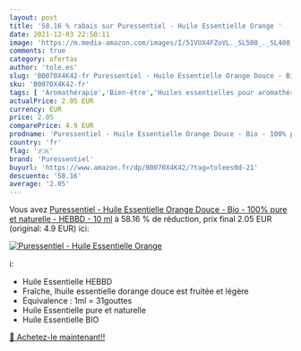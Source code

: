 ```yaml
---
layout: post
title: '58.16 % rabais sur Puressentiel - Huile Essentielle Orange '
date: 2021-12-03 22:50:11
image: 'https://m.media-amazon.com/images/I/51VUX4FZoVL._SL500_._SL400_.jpg'
comments: true
category: ofertas
author: 'tole.es'
slug: 'B0070X4K42-fr Puressentiel - Huile Essentielle Orange Douce - Bio - 100%...'
sku: 'B0070X4K42-fr'
tags: [ 'Aromathérapie','Bien-être','Huiles essentielles pour aromathérapie','Hygiène et Santé','Mélanges dhuiles essentielles','Santé et premiers soins','puressentiel', ]
actualPrice: 2.05 EUR
currency: EUR
price: 2.05
comparePrice: 4.9 EUR
prodname: 'Puressentiel - Huile Essentielle Orange Douce - Bio - 100% pure et naturelle - HEBBD - 10 ml'
country: 'fr'
flag: '🇫🇷'
brand: 'Puressentiel'
buyurl: 'https://www.amazon.fr/dp/B0070X4K42/?tag=tolees0d-21'
descuento: '58.16'
average: '2.05'
---
```


Vous avez [Puressentiel - Huile Essentielle Orange Douce - Bio - 100% pure et naturelle - HEBBD - 10 ml](https://www.amazon.fr/dp/B0070X4K42/?tag=tolees0d-21)  à  58.16 % de réduction, prix final  2.05 EUR (original: 4.9 EUR) ici:

[![Puressentiel - Huile Essentielle Orange ](https://m.media-amazon.com/images/I/51VUX4FZoVL._SL500_._SL400_.jpg)](https://www.amazon.fr/dp/B0070X4K42/?tag=tolees0d-21)

ℹ️:

- Huile Essentielle HEBBD
- Fraîche, lhuile essentielle dorange douce est fruitée et légère
- Équivalence : 1ml = 31gouttes
- Huile Essentielle pure et naturelle
- Huile Essentielle BIO

[🛒 Achetez-le maintenant!!](https://www.amazon.fr/dp/B0070X4K42/?tag=tolees0d-21)
